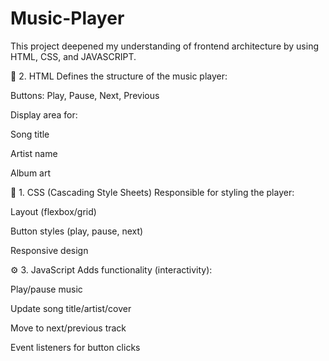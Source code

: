 # Music-Player
This project deepened my understanding of frontend architecture by using HTML, CSS, and JAVASCRIPT.

🧱 2. HTML
Defines the structure of the music player:

<audio> tag to load/play music

Buttons: Play, Pause, Next, Previous

Display area for:

Song title

Artist name

Album art


🎨 1. CSS (Cascading Style Sheets)
Responsible for styling the player:

Layout (flexbox/grid)

Button styles (play, pause, next)

Responsive design



⚙️ 3. JavaScript
Adds functionality (interactivity):

Play/pause music

Update song title/artist/cover

Move to next/previous track

Event listeners for button clicks
